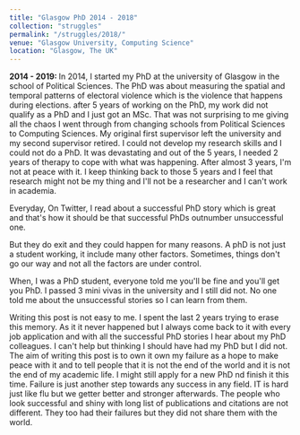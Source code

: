 ```yaml
---
title: "Glasgow PhD 2014 - 2018"
collection: "struggles"
permalink: "/struggles/2018/"
venue: "Glasgow University, Computing Science"
location: "Glasgow, The UK"
---
```

<b>2014 - 2019: </b>
In 2014, I started my PhD at the university of Glasgow in the school
of Political Sciences. The PhD was about measuring the spatial and
temporal patterns of electoral violence which is the violence that happens
during elections. after 5 years of working on the PhD, my work did not
qualify as a PhD and I just got an MSc.
That was not surprising to me giving all the chaos
I went through from changing schools from Political Sciences
to Computing Sciences. My original first supervisor left the university
and my second supervisor retired. I could not develop my research
skills and I could not do a PhD. It was devastating and out of the
5 years, I needed 2 years of therapy to cope with
what was happening. After almost 3 years, I'm not at peace with it.
I keep thinking back to those 5 years and I feel that research might not
be my thing and I'll not be a researcher and I can't work in academia.

Everyday, On Twitter, I read about a successful PhD story which is great
and that's how it should be that successful PhDs outnumber unsuccessful one.

But they do exit and they could happen for many reasons.
A phD is not just a student working, it include many other factors.
Sometimes, things don't go our way and not all the factors are under control.

When, I was a PhD student, everyone told me you'll be fine and you'll get you PhD.
I passed 3 mini vivas in the university and I still did not.
No one told me about the unsuccessful stories so I can learn from them.

Writing this post is not easy to me. I spent the last 2 years trying to erase this memory.
As it it never happened but I always come back to it with every job application
and with all the successful PhD stories I hear about my PhD colleagues.
I can't help but thinking I should have had my PhD but I did not.
The aim of writing this post is to own it own my failure as a hope to make peace with it and
to tell people that it is not the end of the world and it is not the end of my academic life.
I might still apply for a new PhD nd finish it this time.
Failure is just another step towards any success in any field.
IT is hard just like flu but we getter better and stronger afterwards.
The people who look successful and shiny with long list of publications and citations are not different.
They too had their failures but they did not share them with the world.



